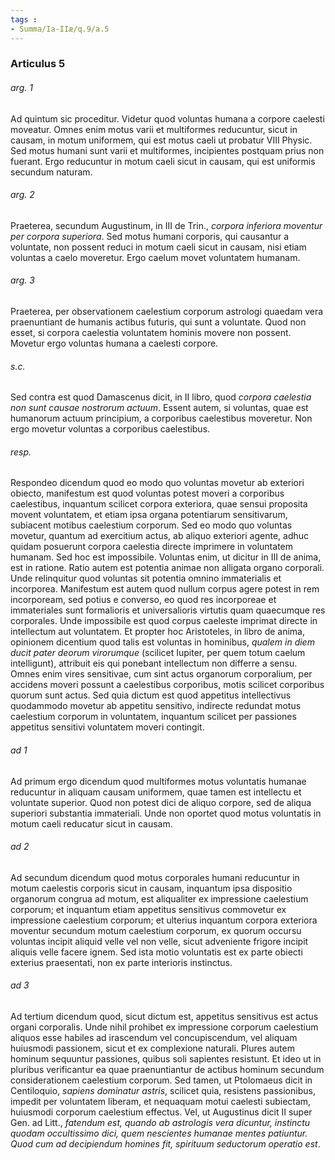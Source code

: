 ```yaml
---
tags : 
- Summa/Ia-IIæ/q.9/a.5
---
```


### Articulus 5

###### arg. 1
Ad quintum sic proceditur. Videtur quod voluntas humana a corpore caelesti moveatur. Omnes enim motus varii et multiformes reducuntur, sicut in causam, in motum uniformem, qui est motus caeli ut probatur VIII Physic. Sed motus humani sunt varii et multiformes, incipientes postquam prius non fuerant. Ergo reducuntur in motum caeli sicut in causam, qui est uniformis secundum naturam.

###### arg. 2
Praeterea, secundum Augustinum, in III de Trin., *corpora inferiora moventur per corpora superiora*. Sed motus humani corporis, qui causantur a voluntate, non possent reduci in motum caeli sicut in causam, nisi etiam voluntas a caelo moveretur. Ergo caelum movet voluntatem humanam.

###### arg. 3
Praeterea, per observationem caelestium corporum astrologi quaedam vera praenuntiant de humanis actibus futuris, qui sunt a voluntate. Quod non esset, si corpora caelestia voluntatem hominis movere non possent. Movetur ergo voluntas humana a caelesti corpore.

###### s.c.
Sed contra est quod Damascenus dicit, in II libro, quod *corpora caelestia non sunt causae nostrorum actuum*. Essent autem, si voluntas, quae est humanorum actuum principium, a corporibus caelestibus moveretur. Non ergo movetur voluntas a corporibus caelestibus.

###### resp.
Respondeo dicendum quod eo modo quo voluntas movetur ab exteriori obiecto, manifestum est quod voluntas potest moveri a corporibus caelestibus, inquantum scilicet corpora exteriora, quae sensui proposita movent voluntatem, et etiam ipsa organa potentiarum sensitivarum, subiacent motibus caelestium corporum. Sed eo modo quo voluntas movetur, quantum ad exercitium actus, ab aliquo exteriori agente, adhuc quidam posuerunt corpora caelestia directe imprimere in voluntatem humanam. Sed hoc est impossibile. Voluntas enim, ut dicitur in III de anima, est in ratione. Ratio autem est potentia animae non alligata organo corporali. Unde relinquitur quod voluntas sit potentia omnino immaterialis et incorporea. Manifestum est autem quod nullum corpus agere potest in rem incorpoream, sed potius e converso, eo quod res incorporeae et immateriales sunt formalioris et universalioris virtutis quam quaecumque res corporales. Unde impossibile est quod corpus caeleste imprimat directe in intellectum aut voluntatem. Et propter hoc Aristoteles, in libro de anima, opinionem dicentium quod talis est voluntas in hominibus, *qualem in diem ducit pater deorum virorumque* (scilicet Iupiter, per quem totum caelum intelligunt), attribuit eis qui ponebant intellectum non differre a sensu. Omnes enim vires sensitivae, cum sint actus organorum corporalium, per accidens moveri possunt a caelestibus corporibus, motis scilicet corporibus quorum sunt actus. Sed quia dictum est quod appetitus intellectivus quodammodo movetur ab appetitu sensitivo, indirecte redundat motus caelestium corporum in voluntatem, inquantum scilicet per passiones appetitus sensitivi voluntatem moveri contingit.

###### ad 1
Ad primum ergo dicendum quod multiformes motus voluntatis humanae reducuntur in aliquam causam uniformem, quae tamen est intellectu et voluntate superior. Quod non potest dici de aliquo corpore, sed de aliqua superiori substantia immateriali. Unde non oportet quod motus voluntatis in motum caeli reducatur sicut in causam.

###### ad 2
Ad secundum dicendum quod motus corporales humani reducuntur in motum caelestis corporis sicut in causam, inquantum ipsa dispositio organorum congrua ad motum, est aliqualiter ex impressione caelestium corporum; et inquantum etiam appetitus sensitivus commovetur ex impressione caelestium corporum; et ulterius inquantum corpora exteriora moventur secundum motum caelestium corporum, ex quorum occursu voluntas incipit aliquid velle vel non velle, sicut adveniente frigore incipit aliquis velle facere ignem. Sed ista motio voluntatis est ex parte obiecti exterius praesentati, non ex parte interioris instinctus.

###### ad 3
Ad tertium dicendum quod, sicut dictum est, appetitus sensitivus est actus organi corporalis. Unde nihil prohibet ex impressione corporum caelestium aliquos esse habiles ad irascendum vel concupiscendum, vel aliquam huiusmodi passionem, sicut et ex complexione naturali. Plures autem hominum sequuntur passiones, quibus soli sapientes resistunt. Et ideo ut in pluribus verificantur ea quae praenuntiantur de actibus hominum secundum considerationem caelestium corporum. Sed tamen, ut Ptolomaeus dicit in Centiloquio, *sapiens dominatur astris*, scilicet quia, resistens passionibus, impedit per voluntatem liberam, et nequaquam motui caelesti subiectam, huiusmodi corporum caelestium effectus. Vel, ut Augustinus dicit II super Gen. ad Litt., *fatendum est, quando ab astrologis vera dicuntur, instinctu quodam occultissimo dici, quem nescientes humanae mentes patiuntur. Quod cum ad decipiendum homines fit, spirituum seductorum operatio est*.

